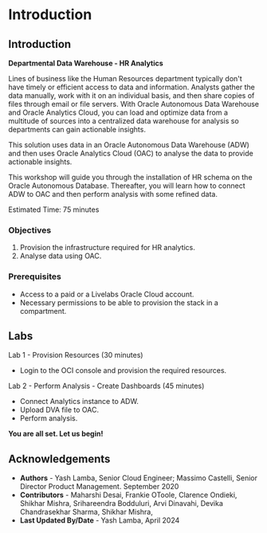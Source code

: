 # Introduction

## Introduction

**Departmental Data Warehouse - HR Analytics**

Lines of business like the Human Resources department typically don't have timely or efficient access to data and information. Analysts gather the data manually, work with it on an individual basis, and then share copies of files through email or file servers. With Oracle Autonomous Data Warehouse and Oracle Analytics Cloud, you can load and optimize data from a multitude of sources into a centralized data warehouse for analysis so departments can gain actionable insights.

This solution uses data in an Oracle Autonomous Data Warehouse (ADW) and then uses Oracle Analytics Cloud (OAC) to analyse the data to provide actionable insights.

This workshop will guide you through the installation of HR schema on the Oracle Autonomous Database. Thereafter, you will learn how to connect ADW to OAC and then perform analysis with some refined data.

Estimated Time: 75 minutes

### Objectives
1. Provision the infrastructure required for HR analytics.
2. Analyse data using OAC.

### Prerequisites
- Access to a paid or a Livelabs Oracle Cloud account.
- Necessary permissions to be able to provision the stack in a compartment.

## Labs
Lab 1 - Provision Resources (30 minutes)

- Login to the OCI console and provision the required resources.

Lab 2 - Perform Analysis - Create Dashboards (45 minutes)

- Connect Analytics instance to ADW.
- Upload DVA file to OAC.
- Perform analysis.

**You are all set. Let us begin!**

## Acknowledgements

 - **Authors** - Yash Lamba, Senior Cloud Engineer; Massimo Castelli, Senior Director Product Management. September 2020
 - **Contributors** - Maharshi Desai, Frankie OToole, Clarence Ondieki, Shikhar Mishra, Srihareendra Bodduluri, Arvi Dinavahi, Devika Chandrasekhar Sharma, Shikhar Mishra,
 - **Last Updated By/Date** - Yash Lamba, April 2024

